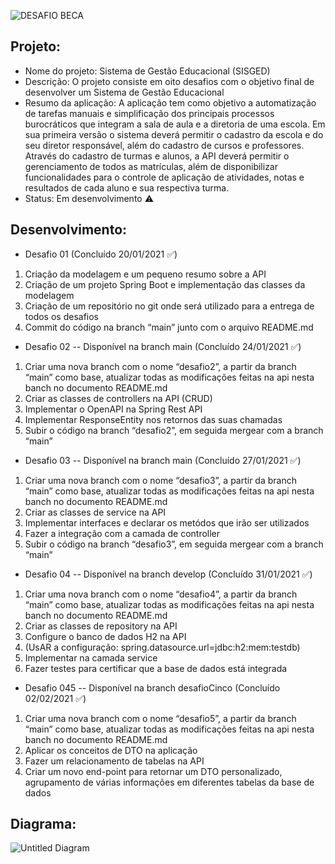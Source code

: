 ![DESAFIO BECA](https://user-images.githubusercontent.com/97994560/150247212-7291741f-09a8-460e-ba9a-9c1e94e55450.png)

## Projeto:
+ Nome do projeto: Sistema de Gestão Educacional (SISGED) 
+ Descrição: O projeto consiste em oito desafios com o objetivo final de desenvolver um Sistema de Gestão Educacional 
+ Resumo da aplicação: A aplicação tem como objetivo a automatização de tarefas manuais e simplificação dos principais processos burocráticos que integram a sala de aula e a diretoria de uma escola. Em sua primeira versão o sistema deverá permitir o cadastro da escola e do seu diretor responsável, além do cadastro de cursos e professores. Através do cadastro de turmas e alunos, a API deverá permitir o gerenciamento de todos as matrículas, além de disponibilizar funcionalidades para o controle de aplicação de atividades, 
notas e resultados de cada aluno e sua respectiva turma.
+ Status: Em desenvolvimento ⚠️

## Desenvolvimento:
+ Desafio 01 (Concluído 20/01/2021 ✅)
1) Criação da modelagem e um pequeno resumo sobre a API
2) Criação de um projeto Spring Boot e implementação das classes da modelagem
3) Criação de um repositório no git onde será utilizado para a entrega de todos os desafios
4) Commit do código na branch “main” junto com o arquivo README.md

+ Desafio 02 -- Disponível na branch main (Concluído 24/01/2021 ✅)
1) Criar uma nova branch com o nome “desafio2”, a partir da branch “main” como base, atualizar todas as modificações feitas na  api nesta banch no documento README.md
2) Criar as classes de controllers na API (CRUD)
3) Implementar o OpenAPI na Spring Rest API
4) Implementar ResponseEntity nos retornos das suas chamadas
5) Subir o código na branch “desafio2”, em seguida mergear com a branch “main”

+ Desafio 03 -- Disponível na branch main (Concluído 27/01/2021 ✅)
1) Criar uma nova branch com o nome “desafio3”, a partir da branch “main” como base, atualizar todas as modificações feitas na  api nesta banch no documento README.md
2) Criar as classes de service na API
4) Implementar interfaces e declarar os metódos que irão ser utilizados
5) Fazer a integração com a camada de controller
6) Subir o código na branch “desafio3”, em seguida mergear com a branch “main”

+ Desafio 04 -- Disponível na branch develop (Concluído 31/01/2021 ✅)
1) Criar uma nova branch com o nome “desafio4”, a partir da branch “main” como base, atualizar todas as modificações feitas na  api nesta banch no documento README.md
2) Criar as classes de repository na API
3) Configure o banco de dados H2 na  API
4) (UsAR a configuração: spring.datasource.url=jdbc:h2:mem:testdb)
5) Implementar na camada service
6) Fazer testes para certificar que a base de dados está integrada

+ Desafio 045 -- Disponível na branch desafioCinco (Concluído 02/02/2021 ✅)
1) Criar uma nova branch com o nome “desafio5”, a partir da branch “main” como base, atualizar todas as modificações feitas na  api nesta banch no documento README.md
2) Aplicar os conceitos de DTO na  aplicação
3) Fazer um relacionamento de tabelas na API
4) Criar um novo end-point para retornar um DTO personalizado, agrupamento de várias informações em diferentes tabelas da base de dados
	


## Diagrama:
![Untitled Diagram](https://user-images.githubusercontent.com/97994560/151408488-1300c44b-4d83-466f-9388-3bf805dd7a99.jpg)

